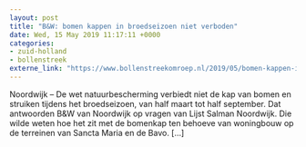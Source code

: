 ```yaml
---
layout: post
title: "B&W: bomen kappen in broedseizoen niet verboden"
date: Wed, 15 May 2019 11:17:11 +0000
categories: 
- zuid-holland 
- bollenstreek 
externe_link: "https://www.bollenstreekomroep.nl/2019/05/bomen-kappen-in-broedseizoen-niet-verboden/"
---
```


Noordwijk &#8211; De wet natuurbescherming verbiedt niet de kap van bomen en struiken tijdens het broedseizoen, van half maart tot half september. Dat antwoorden B&#38;W van Noordwijk op vragen van Lijst Salman Noordwijk. Die wilde weten hoe het zit met de bomenkap ten behoeve van woningbouw op de terreinen van Sancta Maria en de Bavo. [&#8230;]
